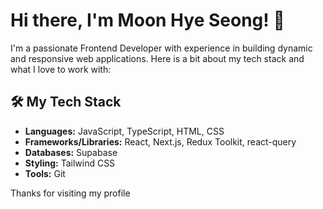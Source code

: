 # Hi there, I'm Moon Hye Seong! 👋

I'm a passionate Frontend Developer with experience in building dynamic and responsive web applications. Here is a bit about my tech stack and what I love to work with:

## 🛠️ My Tech Stack

- **Languages:** JavaScript, TypeScript, HTML, CSS
- **Frameworks/Libraries:** React, Next.js, Redux Toolkit, react-query
- **Databases:** Supabase
- **Styling:** Tailwind CSS
- **Tools:** Git

Thanks for visiting my profile

